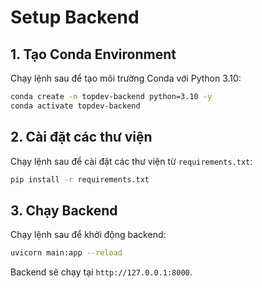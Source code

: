 # Setup Backend

## 1. Tạo Conda Environment
Chạy lệnh sau để tạo môi trường Conda với Python 3.10:
```sh
conda create -n topdev-backend python=3.10 -y
conda activate topdev-backend
```

## 2. Cài đặt các thư viện
Chạy lệnh sau để cài đặt các thư viện từ `requirements.txt`:
```sh
pip install -r requirements.txt
```

## 3. Chạy Backend
Chạy lệnh sau để khởi động backend:
```sh
uvicorn main:app --reload
```

Backend sẽ chạy tại `http://127.0.0.1:8000`.